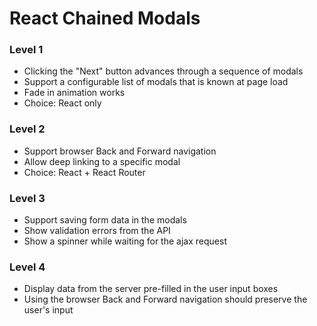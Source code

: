 # React Chained Modals

### Level 1

 - Clicking the "Next" button advances through a sequence of modals
 - Support a configurable list of modals that is known at page load
 - Fade in animation works
 - Choice: React only
 
### Level 2

 - Support browser Back and Forward navigation
 - Allow deep linking to a specific modal
 - Choice: React + React Router
 
### Level 3

 - Support saving form data in the modals
 - Show validation errors from the API
 - Show a spinner while waiting for the ajax request

### Level 4

 - Display data from the server pre-filled in the user input boxes
 - Using the browser Back and Forward navigation should preserve the user's input
